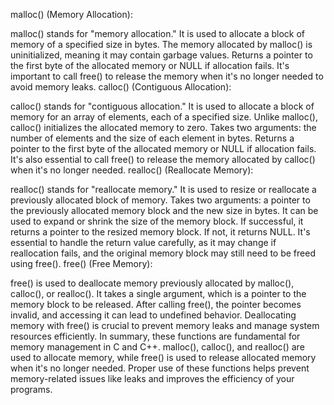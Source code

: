 malloc() (Memory Allocation):

malloc() stands for "memory allocation."
It is used to allocate a block of memory of a specified size in bytes.
The memory allocated by malloc() is uninitialized, meaning it may contain garbage values.
Returns a pointer to the first byte of the allocated memory or NULL if allocation fails.
It's important to call free() to release the memory when it's no longer needed to avoid memory leaks.
calloc() (Contiguous Allocation):

calloc() stands for "contiguous allocation."
It is used to allocate a block of memory for an array of elements, each of a specified size.
Unlike malloc(), calloc() initializes the allocated memory to zero.
Takes two arguments: the number of elements and the size of each element in bytes.
Returns a pointer to the first byte of the allocated memory or NULL if allocation fails.
It's also essential to call free() to release the memory allocated by calloc() when it's no longer needed.
realloc() (Reallocate Memory):

realloc() stands for "reallocate memory."
It is used to resize or reallocate a previously allocated block of memory.
Takes two arguments: a pointer to the previously allocated memory block and the new size in bytes.
It can be used to expand or shrink the size of the memory block.
If successful, it returns a pointer to the resized memory block. If not, it returns NULL.
It's essential to handle the return value carefully, as it may change if reallocation fails, and the original memory block may still need to be freed using free().
free() (Free Memory):

free() is used to deallocate memory previously allocated by malloc(), calloc(), or realloc().
It takes a single argument, which is a pointer to the memory block to be released.
After calling free(), the pointer becomes invalid, and accessing it can lead to undefined behavior.
Deallocating memory with free() is crucial to prevent memory leaks and manage system resources efficiently.
In summary, these functions are fundamental for memory management in C and C++. malloc(), calloc(), and realloc() are used to allocate memory, while free() is used to release allocated memory when it's no longer needed. Proper use of these functions helps prevent memory-related issues like leaks and improves the efficiency of your programs.
